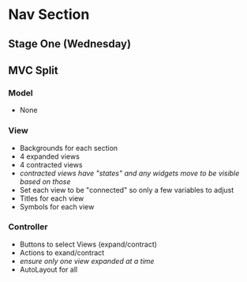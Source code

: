 #  Nav Section
## Stage One (Wednesday)

## MVC Split 
### Model
- None
### View 
- Backgrounds for each section
- 4 expanded views
- 4 contracted views
- *contracted views have "states" and any widgets move to be visible based on those*
- Set each view to be "connected" so only a few variables to adjust
- Titles for each view
- Symbols for each view
### Controller
- Buttons to select Views (expand/contract)
- Actions to exand/contract
- *ensure only one view expanded at a time*
- AutoLayout for all

